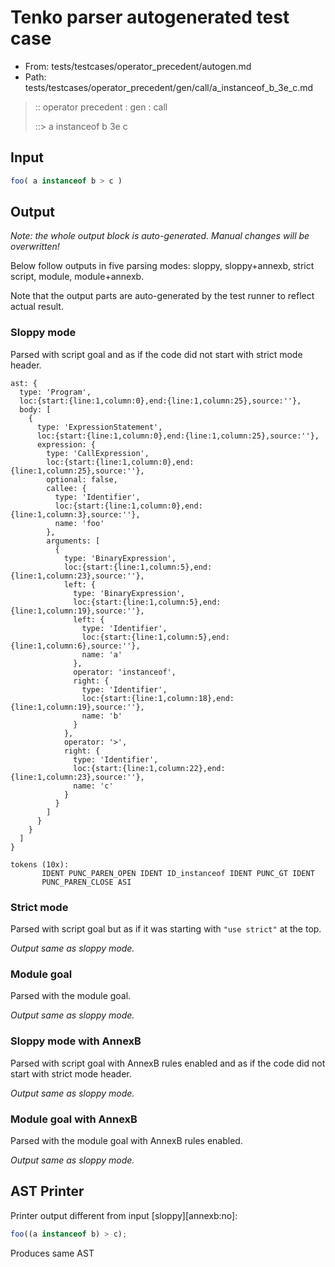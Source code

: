# Tenko parser autogenerated test case

- From: tests/testcases/operator_precedent/autogen.md
- Path: tests/testcases/operator_precedent/gen/call/a_instanceof_b_3e_c.md

> :: operator precedent : gen : call
>
> ::> a instanceof b 3e c

## Input


`````js
foo( a instanceof b > c )
`````

## Output

_Note: the whole output block is auto-generated. Manual changes will be overwritten!_

Below follow outputs in five parsing modes: sloppy, sloppy+annexb, strict script, module, module+annexb.

Note that the output parts are auto-generated by the test runner to reflect actual result.

### Sloppy mode

Parsed with script goal and as if the code did not start with strict mode header.

`````
ast: {
  type: 'Program',
  loc:{start:{line:1,column:0},end:{line:1,column:25},source:''},
  body: [
    {
      type: 'ExpressionStatement',
      loc:{start:{line:1,column:0},end:{line:1,column:25},source:''},
      expression: {
        type: 'CallExpression',
        loc:{start:{line:1,column:0},end:{line:1,column:25},source:''},
        optional: false,
        callee: {
          type: 'Identifier',
          loc:{start:{line:1,column:0},end:{line:1,column:3},source:''},
          name: 'foo'
        },
        arguments: [
          {
            type: 'BinaryExpression',
            loc:{start:{line:1,column:5},end:{line:1,column:23},source:''},
            left: {
              type: 'BinaryExpression',
              loc:{start:{line:1,column:5},end:{line:1,column:19},source:''},
              left: {
                type: 'Identifier',
                loc:{start:{line:1,column:5},end:{line:1,column:6},source:''},
                name: 'a'
              },
              operator: 'instanceof',
              right: {
                type: 'Identifier',
                loc:{start:{line:1,column:18},end:{line:1,column:19},source:''},
                name: 'b'
              }
            },
            operator: '>',
            right: {
              type: 'Identifier',
              loc:{start:{line:1,column:22},end:{line:1,column:23},source:''},
              name: 'c'
            }
          }
        ]
      }
    }
  ]
}

tokens (10x):
       IDENT PUNC_PAREN_OPEN IDENT ID_instanceof IDENT PUNC_GT IDENT
       PUNC_PAREN_CLOSE ASI
`````

### Strict mode

Parsed with script goal but as if it was starting with `"use strict"` at the top.

_Output same as sloppy mode._

### Module goal

Parsed with the module goal.

_Output same as sloppy mode._

### Sloppy mode with AnnexB

Parsed with script goal with AnnexB rules enabled and as if the code did not start with strict mode header.

_Output same as sloppy mode._

### Module goal with AnnexB

Parsed with the module goal with AnnexB rules enabled.

_Output same as sloppy mode._

## AST Printer

Printer output different from input [sloppy][annexb:no]:

````js
foo((a instanceof b) > c);
````

Produces same AST
